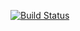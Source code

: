 [![Build Status](https://travis-ci.org/simkimsia/UtilityBehaviors.png)](https://travis-ci.org/simkimsia/UtilityBehaviors)